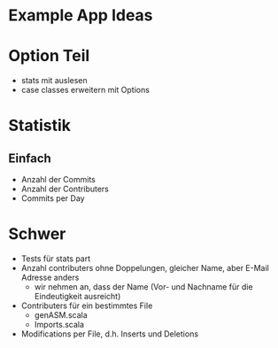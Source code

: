 # Example App Ideas

# Option Teil
* stats mit auslesen
* case classes erweitern mit Options

# Statistik
## Einfach
* Anzahl der Commits
* Anzahl der Contributers
* Commits per Day

# Schwer
* Tests für stats part
* Anzahl contributers ohne Doppelungen, gleicher Name, aber E-Mail Adresse anders
  * wir nehmen an, dass der Name (Vor- und Nachname für die Eindeutigkeit ausreicht)
* Contributers für ein bestimmtes File
  * genASM.scala
  * Imports.scala
* Modifications per File, d.h. Inserts und Deletions
